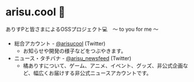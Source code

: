 
# arisu.cool 🍓

ありすPと皆さまによるOSSプロジェクト💻　〜 to you for me 〜

* 総合アカウント - [@arisucool](https://twitter.com/arisucool) (Twitter)
    * お知らせや開発の様子などをつぶやきます。
* ニュース・タチバナ - [@arisu_newsfeed](https://twitter.com/arisu_newsfeed) (Twitter)
    * 橘ありすについて、ゲーム、アニメ、イベント、グッズ、非公式企画など、幅広くお届けする非公式ニュースアカウントです。
